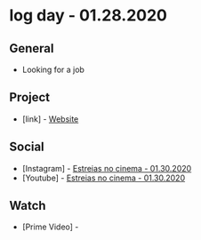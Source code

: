 # log day - 01.28.2020

## General

- Looking for a job

## Project

- \[link\] - [Website](https://nerdcalistenico.com.br)

## Social

- \[Instagram\] - [Estreias no cinema - 01.30.2020](https://www.instagram.com/p/B731CsMBVIz/)
- \[Youtube\] - [Estreias no cinema - 01.30.2020](https://www.youtube.com/watch?v=jbPz-5drJhA)

## Watch

- \[Prime Video\] - []()
